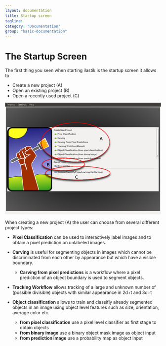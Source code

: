 ```yaml
---
layout: documentation
title: Startup screen
tagline: 
category: "Documentation"
group: "basic-documentation"
---
```

# The Startup Screen
The first thing you seen when starting ilastik is the startup screen it allows to
* Create a new project (A)
* Open an existing project (B)
* Open a recently used project (C)
      
![](screenshots/startup-overview.png)

When creating a new project (A) the user can choose from several different
project types:

- **Pixel Classification** can be used to interactively label images and to obtain a pixel prediction on unlabeled images. 

- **Carving** is useful for segmenting objects in images which cannot be discriminated from each other by appearance but which have a visible boundary.

  - **Carving from pixel predictions** is a workflow where a pixel prediction of an object boundary is used to segment objects.


- **Tracking Workflow** allows tracking of a large and unknown number of (possible divisible) objects with similar appearance in 2d+t and 3d+t 

- **Object classification** allows to train and classifiy already segmented objects in an image using object level features such as size, orientation, average color etc.
  - **from pixel classification** use a pixel level classifier as first stage to obtain objects
  - **from binary image** use a binary object mask image as object input
  - **from prediction image** use a probability map as object input


